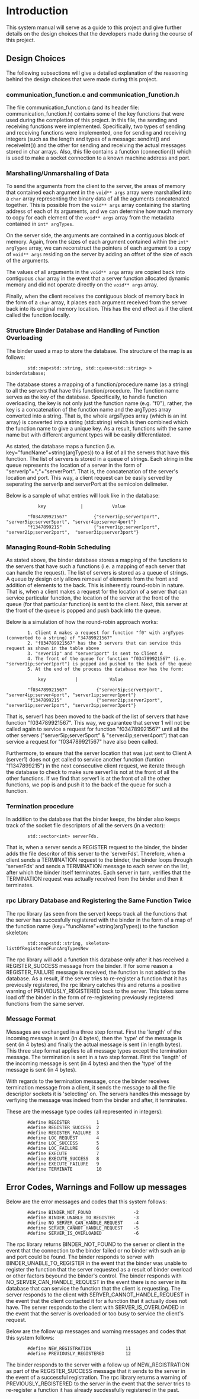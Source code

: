 # Introduction

This system manual will serve as a guide to this project and give further details on the design choices that the developers made during the course of this project.

## Design Choices

The following subsections will give a detailed explanation of the reasoning behind the design choices that were made during this project.


### communication_function.c and communication_function.h

The file communication_function.c (and its header file: communication_function.h) contains some of the key functions that were used during the completion of this project. In this file, the sending and receiving functions were implemented. Specifically, two types of sending and receiving functions were implemented, one for sending and receiving integers (such as the length and types of a message: sendInt() and receiveInt()) and the other for sending and receiving the actual messages stored in char arrays. Also, this file contains a function (connection()) which is used to make a socket connection to a known machine address and port.


### Marshalling/Unmarshalling of Data

To send the arguments from the client to the server, the areas of memory that contained each argument in the `void** args` array were marshalled into a `char` array representing the binary data of all the aguments concatenated together. This is possible from the `void** args` array containing the starting address of each of its arguments, and we can determine how much memory to copy for each element of the `void** args` array from the metadata contained in `int* argTypes`. 

On the server side, the arguments are contained in a contiguous block of memory. Again, from the  sizes of each argument contained within the `int* argTypes` array, we can reconstruct the pointers of each argument to a copy of `void** args` residing on the server by adding an offset of the size of each of the arguments. 

The values of all arguments in the `void** args` array are copied back into contiguous `char` array in the event that a server function allocated dynamic memory and did not operate directly on the `void** args` array.

Finally, when the client receives the contiguous block of memory back in the form of a `char` array, it places each argument received from the server back into its original memory location. This has the end effect as if the client called the function locally.

### Structure Binder Database and Handling of Function Overloading

The binder used a map to store the database. The structure of the map is as follows:

            std::map<std::string, std::queue<std::string> > binderdatabase;

The database stores a mapping of a function/procedure name (as a string) to all the servers that have this function/procedure. The function name serves as the key of the database. Specifically, to handle function overloading, the key is not only just the function name (e.g. "f0"), rather, the key is a concatenation of the function name and the argTypes array converted into a string. That is, the whole argsTypes array (which is an int array) is converted into a string (std::string) which is then combined which the function name to give a unique key. As a result, functions with the same name but with different argument types will be easily differentiated.

As stated, the database maps a function (i.e. key="funcName"+string(argTypes)) to a list of all the servers that have this function. The list of servers is stored in a queue of strings. Each string in the queue represents the location of a server in the form of "serverIp"+";"+"serverPort". That is, the concatenation of the server's location and port. This way, a client request can be easily served by seperating the serverIp and serverPort at the semicolon delimeter.

Below is a sample of what entries will look like in the database:


                key             |           Value

            "f034789921567"          {"server1ip;server1port", "server5ip;server5port", "server4ip;server4port"}
            "f1347899215"            {"server1ip;server1port", "server2ip;server2port",  "server3ip;server3port"}


### Managing Round-Robin Scheduling

As stated above, the binder database stores a mapping of the functions to the servers that have such a functions (i.e. a mapping of each server that can handle the request). The list of servers is stored as a queue of strings. A queue by design only allows removal of elements from the front and addition of elements to the back. This is inherently round-robin in nature. That is, when a client makes a request for the location of a server that can service particular function, the location of the server at the front of the queue (for that particular function) is sent to the client. Next, this server at the front of the queue is popped and push back into the queue. 

Below is a simulation of how the round-robin approach works:

            1. Client A makes a request for function "f0" with argTypes (converted to a string) of "34789921567"
            2. "f034789921567" has the 3 servers that can service this request as shown in the table above
            3. "sever1ip" and "server1port" is sent to Client A
            4. The front of the queue for function "f034789921567" (i.e. "server1ip;server1port") is popped and pushed to the back of the queue
            5. At the end of the process the database now has the form:

                key           |            Value

            "f034789921567"           {"server5ip;server5port", "server4ip;server4port", "server1ip;server1port"}
            "f1347899215"             {"server2ip;server2port", "server1ip;server1port", "server3ip;server3port"} 

That is, server1 has been moved to the back of the list of servers that have function "f034789921567". This way, we guarantee that server 1 will not be called again to service a request for function "f034789921567" until all the other servers ("server5ip;server5port" & "server4ip;server4port") that can service a request for "f034789921567" have also been called.

Furthermore, to ensure that the server location that was just sent to Client A (server1) does not get called to service another function (funtion "f1347899215") in the next consecutive client request, we iterate through the database to check to make sure server1 is not at the front of all the other functions. If we find that server1 is at the front of all the other functions, we pop is and push it to the back of the queue for such a function.


### Termination procedure

In addition to the database that the binder keeps, the binder also keeps track of the socket file descriptors of all the servers (in a vector):

            std::vector<int> serverFds. 

That is, when a server sends a REGISTER request to the binder, the binder adds the file descritor of this server to the 'serverFds'. Therefore, when a client sends a TERMINATION request to the binder, the binder loops through 'serverFds' and sends a TERMINATION message to each server on the list, after which the binder itself terminates. Each server in turn, verifies that the TERMINATION request was actually received from the binder and then it terminates.


### rpc Library Database and Registering the Same Function Twice

The rpc library (as seen from the server) keeps track all the functions that the server has succesfully registered with the binder in the form of a map of the function name (key="funcName"+string(argTypes)) to the function skeleton:

            std::map<std::string, skeleton> listOfRegisteredFuncArgTypesNew

The rpc library will add a function this database only after it has received a REGISTER_SUCCESS message from the binder. If for some reason a REGISTER_FAILURE message is received, the function is not added to the database. As a result, if the server tries to re-register a function that it has previously registered, the rpc library catches this and returns a positive warning of PREVIOUSLY_REGISTERED back to the server. This takes some load off the binder in the form of re-registering previously registered functions from the same server.


### Message Format

Messages are exchanged in a three step format. First the 'length' of the incoming message is sent (in 4 bytes), then the 'type' of the message is sent (in 4 bytes) and finally the actual message is sent (in length bytes). This three step format applies to all message types except the termination message. The termination is sent in a two step format. First the 'length' of the incoming message is sent (in 4 bytes) and then the 'type' of the message is sent (in 4 bytes).

With regards to the termination message, once the binder receives termination message from a client, it sends the message to all the file descriptor sockets it is 'selecting' on. The servers handles this message by verfiying the message was indeed from the binder and after, it terminates.

These are the message type codes (all represented in integers):

            #define REGISTER          1
            #define REGISTER_SUCCESS  2
            #define REGISTER_FAILURE  3
            #define LOC_REQUEST       4
            #define LOC_SUCCESS       5
            #define LOC_FAILURE       6
            #define EXECUTE           7
            #define EXECUTE_SUCCESS   8
            #define EXECUTE_FAILURE   9
            #define TERMINATE         10


## Error Codes, Warnings and Follow up messages

Below are the error messages and codes that this system follows:

            #define BINDER_NOT_FOUND                -2
            #define BINDER_UNABLE_TO_REGISTER       -3
            #define NO_SERVER_CAN_HANDLE_REQUEST    -4
            #define SERVER_CANNOT_HANDLE_REQUEST    -5
            #define SERVER_IS_OVERLOADED            -6

The rpc library returns BINDER_NOT_FOUND to the server or client in the event that the connection to the binder failed or no binder with such an ip and port could be found. The binder responds to server with BINDER_UNABLE_TO_REGISTER in the event that the binder was unable to register the function that the server requested as a result of binder overload or other factors beyound the binder's control. The binder responds with NO_SERVER_CAN_HANDLE_REQUEST in the event there is no server in its database that can service the function that the client is requesting. The server responds to the client with SERVER_CANNOT_HANDLE_REQUEST in the event that the client contacted it for a function that it actually does not have. The server responds to the client with SERVER_IS_OVERLOADED in the event that the server is overloaded or too busy to service the client's request.

Below are the follow up messages and warning messages and codes that this system follows:


            #define NEW_REGISTRATION             11
            #define PREVIOUSLY_REGISTERED        12

The binder responds to the server with a follow up of NEW_REGISTRATION as part of the REGISTER_SUCCESS message that it sends to the server in the event of a successful registration. The rpc library returns a warning of PREVIOUSLY_REGISTERED to the server in the event that the server tries to re-register a function it has already sucdessfully registered in the past.

